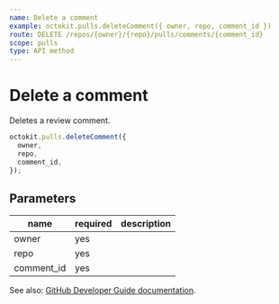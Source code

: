 ```yaml
---
name: Delete a comment
example: octokit.pulls.deleteComment({ owner, repo, comment_id })
route: DELETE /repos/{owner}/{repo}/pulls/comments/{comment_id}
scope: pulls
type: API method
---
```


# Delete a comment

Deletes a review comment.

```js
octokit.pulls.deleteComment({
  owner,
  repo,
  comment_id,
});
```

## Parameters

<table>
  <thead>
    <tr>
      <th>name</th>
      <th>required</th>
      <th>description</th>
    </tr>
  </thead>
  <tbody>
    <tr><td>owner</td><td>yes</td><td>

</td></tr>
<tr><td>repo</td><td>yes</td><td>

</td></tr>
<tr><td>comment_id</td><td>yes</td><td>

</td></tr>
  </tbody>
</table>

See also: [GitHub Developer Guide documentation](https://developer.github.com/v3/pulls/comments/#delete-a-comment).
